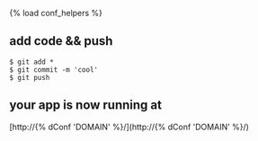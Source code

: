 {% load conf_helpers %}
## add code && push

    $ git add *
    $ git commit -m 'cool'
    $ git push

## your app is now running at

  [http://{% dConf 'DOMAIN' %}/](http://{% dConf 'DOMAIN' %}/)
